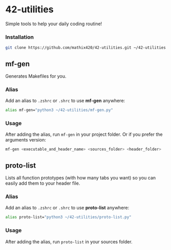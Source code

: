 # 42-utilities
Simple tools to help your daily coding routine!
### Installation
```bash
git clone https://github.com/mathix420/42-utilities.git ~/42-utilities
```

## mf-gen
Generates Makefiles for you.
### Alias
Add an alias to `.zshrc` or `.shrc` to use **mf-gen** anywhere:
```bash
alias mf-gen="python3 ~/42-utilities/mf-gen.py"
```
### Usage
After adding the alias, run `mf-gen` in your project folder.
Or if you prefer the arguments version:
```bash
mf-gen <executable_and_header_name> <sources_folder> <header_folder>
```

## proto-list
Lists all function prototypes (with how many tabs you want) so you can easily add them to your header file.
### Alias
Add an alias to `.zshrc` or `.shrc` to use **proto-list** anywhere:
```bash
alias proto-list="python3 ~/42-utilities/proto-list.py"
```
### Usage
After adding the alias, run `proto-list` in your sources folder.
